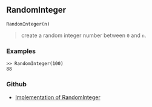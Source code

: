 ## RandomInteger

```
RandomInteger(n)
```

> create a random integer number between `0` and `n`.
 
### Examples

```
>> RandomInteger(100)
88
```

### Github

* [Implementation of RandomInteger](https://github.com/axkr/symja_android_library/blob/master/symja_android_library/matheclipse-core/src/main/java/org/matheclipse/core/builtin/RandomFunctions.java#L338) 

